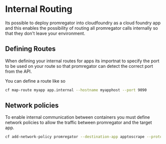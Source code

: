 # Internal Routing

Its possible to deploy promregator into cloudfoundry as a cloud foundry app and this enables the possibility of routing all promregator calls internally so that they don't leave your environment.

## Defining Routes

When defining your internal routes for apps its importnat to specify the port to be used on your route so that promregator can detect the correct port from the API.

You can define a route like so

```sh
cf map-route myapp app.internal --hostname myapphost --port 9090
```

## Network policies

To enable internal communication between containers you must define network policies to allow the traffic between promregator and the target app.

```sh
cf add-network-policy promregator --destination-app apptoscrape --protocol tcp --port 9090
```
